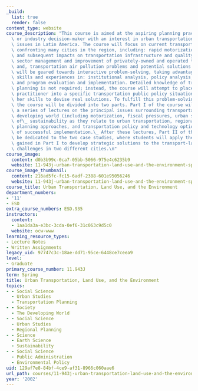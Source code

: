 ```yaml
---
_build:
  list: true
  render: false
content_type: website
course_description: "This course is aimed at the aspiring planning practitioner, policy-maker,\
  \ or industry decision-maker with an interest in urban transportation and environmental\
  \ issues in Latin America. The course will focus on current transport-related themes\
  \ confronting many cities in the region, including: rapid motorization and suburbanization\
  \ and subsequent impacts on transportation infrastructure and quality of life; public\
  \ sector management and improvement of privately-owned and operated transit systems;\
  \ and, transportation air pollution problems and potential solutions.\n\nThe course\
  \ will be geared towards interactive problem-solving, taking advantage of students'\
  \ skills and experiences in: institutional analysis, policy analysis, and project\
  \ and program evaluation and implementation. Detailed knowledge of transportation\
  \ planning is not required; instead, the course will attempt to place the general\
  \ practitioner into a specific transportation public policy situation and draw from\
  \ her skills to devise real solutions. To fulfill this problem-solving orientation,\
  \ the course will be divided into two parts. Part I of the course will consist of\
  \ a series of lectures on the principal issues surrounding transportation in the\
  \ developing world (including motorization, fiscal pressures, urban sprawl), concepts\
  \ of\_ sustainability as they relate to urban transportation, regional strategic\
  \ planning approaches, and transportation policy and technology options and examples\
  \ of successful implementation.\_ After these lectures, Part II of the course will\
  \ be dedicated to the two case studies, where students will apply the knowledge\
  \ gained in Part I to develop strategic solutions to the transport-land use-environment\
  \ challenges in two different cities.\n"
course_image:
  content: d0b3b99c-0ca7-05bb-5066-975e4c6235b9
  website: 11-943j-urban-transportation-land-use-and-the-environment-spring-2002
course_image_thumbnail:
  content: 216ad5fc-fc15-6adf-2388-601e95056246
  website: 11-943j-urban-transportation-land-use-and-the-environment-spring-2002
course_title: Urban Transportation, Land Use, and the Environment
department_numbers:
- '11'
- ESD
extra_course_numbers: ESD.935
instructors:
  content:
  - 1aa1da3a-e3bc-3cda-0ef6-31c063c9d5c0
  website: ocw-www
learning_resource_types:
- Lecture Notes
- Written Assignments
legacy_uid: 97747c3c-18ae-dd71-95ce-6448ce7ceea9
level:
- Graduate
primary_course_number: 11.943J
term: Spring
title: Urban Transportation, Land Use, and the Environment
topics:
- - Social Science
  - Urban Studies
  - Transportation Planning
- - Society
  - The Developing World
- - Social Science
  - Urban Studies
  - Regional Planning
- - Science
  - Earth Science
  - Sustainability
- - Social Science
  - Public Administration
  - Environmental Policy
uid: 129af7e8-84bf-4ce9-af31-8966c060aae6
url_path: courses/11-943j-urban-transportation-land-use-and-the-environment-spring-2002
year: '2002'
---
```

